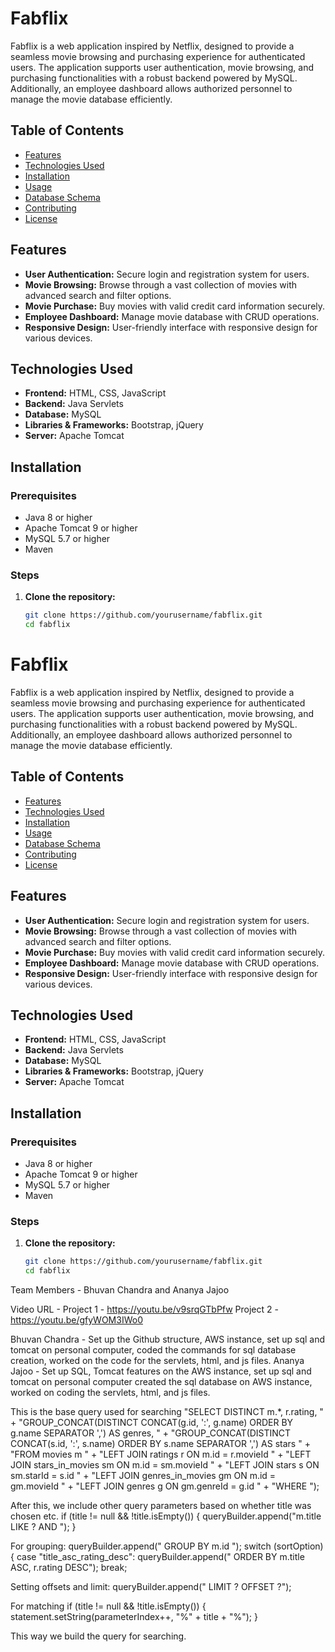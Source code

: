 # Fabflix

Fabflix is a web application inspired by Netflix, designed to provide a seamless movie browsing and purchasing experience for authenticated users. The application supports user authentication, movie browsing, and purchasing functionalities with a robust backend powered by MySQL. Additionally, an employee dashboard allows authorized personnel to manage the movie database efficiently.

## Table of Contents
- [Features](#features)
- [Technologies Used](#technologies-used)
- [Installation](#installation)
- [Usage](#usage)
- [Database Schema](#database-schema)
- [Contributing](#contributing)
- [License](#license)

## Features
- **User Authentication:** Secure login and registration system for users.
- **Movie Browsing:** Browse through a vast collection of movies with advanced search and filter options.
- **Movie Purchase:** Buy movies with valid credit card information securely.
- **Employee Dashboard:** Manage movie database with CRUD operations.
- **Responsive Design:** User-friendly interface with responsive design for various devices.

## Technologies Used
- **Frontend:** HTML, CSS, JavaScript
- **Backend:** Java Servlets
- **Database:** MySQL
- **Libraries & Frameworks:** Bootstrap, jQuery
- **Server:** Apache Tomcat

## Installation
### Prerequisites
- Java 8 or higher
- Apache Tomcat 9 or higher
- MySQL 5.7 or higher
- Maven

### Steps
1. **Clone the repository:**
   ```bash
   git clone https://github.com/yourusername/fabflix.git
   cd fabflix
# Fabflix

Fabflix is a web application inspired by Netflix, designed to provide a seamless movie browsing and purchasing experience for authenticated users. The application supports user authentication, movie browsing, and purchasing functionalities with a robust backend powered by MySQL. Additionally, an employee dashboard allows authorized personnel to manage the movie database efficiently.

## Table of Contents
- [Features](#features)
- [Technologies Used](#technologies-used)
- [Installation](#installation)
- [Usage](#usage)
- [Database Schema](#database-schema)
- [Contributing](#contributing)
- [License](#license)

## Features
- **User Authentication:** Secure login and registration system for users.
- **Movie Browsing:** Browse through a vast collection of movies with advanced search and filter options.
- **Movie Purchase:** Buy movies with valid credit card information securely.
- **Employee Dashboard:** Manage movie database with CRUD operations.
- **Responsive Design:** User-friendly interface with responsive design for various devices.

## Technologies Used
- **Frontend:** HTML, CSS, JavaScript
- **Backend:** Java Servlets
- **Database:** MySQL
- **Libraries & Frameworks:** Bootstrap, jQuery
- **Server:** Apache Tomcat

## Installation
### Prerequisites
- Java 8 or higher
- Apache Tomcat 9 or higher
- MySQL 5.7 or higher
- Maven

### Steps
1. **Clone the repository:**
   ```bash
   git clone https://github.com/yourusername/fabflix.git
   cd fabflix


Team Members - Bhuvan Chandra and Ananya Jajoo

Video URL - Project 1 - https://youtu.be/v9srqGTbPfw
Project 2 - https://youtu.be/gfyWOM3IWo0 

Bhuvan Chandra - Set up the Github structure, AWS instance, set up sql and tomcat on personal computer, coded the commands for sql database creation, worked on the code for the servlets, html, and js files.
Ananya Jajoo - Set up SQL, Tomcat features on the AWS instance, set up sql and tomcat on personal computer created the sql database on AWS instance, worked on coding the servlets, html, and js files.

This is the base query used for searching
"SELECT DISTINCT m.*, r.rating, " +
                            "GROUP_CONCAT(DISTINCT CONCAT(g.id, ':', g.name) ORDER BY g.name SEPARATOR ',') AS genres, "
                            +
                            "GROUP_CONCAT(DISTINCT CONCAT(s.id, ':', s.name) ORDER BY s.name SEPARATOR ',') AS stars " +
                            "FROM movies m " +
                            "LEFT JOIN ratings r ON m.id = r.movieId " +
                            "LEFT JOIN stars_in_movies sm ON m.id = sm.movieId " +
                            "LEFT JOIN stars s ON sm.starId = s.id " +
                            "LEFT JOIN genres_in_movies gm ON m.id = gm.movieId " +
                            "LEFT JOIN genres g ON gm.genreId = g.id " +
                            "WHERE ");

After this, we include other query parameters based on whether title was chosen etc.
if (title != null && !title.isEmpty()) {
                queryBuilder.append("m.title LIKE ? AND ");
            }

For grouping:
queryBuilder.append(" GROUP BY m.id ");
 switch (sortOption) {
                case "title_asc_rating_desc":
                    queryBuilder.append(" ORDER BY m.title ASC, r.rating DESC");
                    break;

Setting offsets and limit:
 queryBuilder.append(" LIMIT ? OFFSET ?");

For matching
if (title != null && !title.isEmpty()) {
                statement.setString(parameterIndex++, "%" + title + "%");
            }

This way we build the query for searching.



